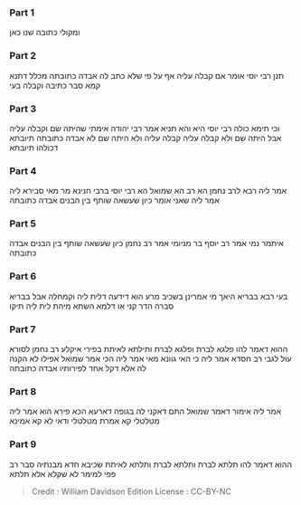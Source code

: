 
### Part 1
ומקולי כתובה שנו כאן

### Part 2
תנן רבי יוסי אומר אם קבלה עליה אף על פי שלא כתב לה אבדה כתובתה מכלל דתנא קמא סבר כתיבה וקבלה בעי

### Part 3
וכי תימא כולה רבי יוסי היא והא תניא אמר רבי יהודה אימתי שהיתה שם וקבלה עליה אבל היתה שם ולא קבלה עליה קבלה עליה ולא היתה שם לא אבדה כתובתה תיובתא דכולהו תיובתא

### Part 4
אמר ליה רבא לרב נחמן הא רב הא שמואל הא רבי יוסי ברבי חנינא מר מאי סבירא ליה אמר ליה שאני אומר כיון שעשאה שותף בין הבנים אבדה כתובתה

### Part 5
איתמר נמי אמר רב יוסף בר מניומי אמר רב נחמן כיון שעשאה שותף בין הבנים אבדה כתובתה

### Part 6
בעי רבא בבריא היאך מי אמרינן בשכיב מרע הוא דידעה דלית ליה וקמחלה אבל בבריא סברה הדר קני או דלמא השתא מיהת לית ליה תיקו

### Part 7
ההוא דאמר להו פלגא לברת ופלגא לברת ותילתא לאיתת בפירי איקלע רב נחמן לסורא עול לגבי רב חסדא אמר ליה כי האי גוונא מאי אמר ליה הכי אמר שמואל אפילו לא הקנה לה אלא דקל אחד לפירותיו אבדה כתובתה

### Part 8
אמר ליה אימור דאמר שמואל התם דאקני לה בגופה דארעא הכא פירא הוא אמר ליה מטלטלי קא אמרת מטלטלי ודאי לא קא אמינא

### Part 9
ההוא דאמר להו תלתא לברת ותלתא לברת ותלתא לאיתת שכיבא חדא מבנתיה סבר רב פפי למימר לא שקלא אלא תלתא

>Credit : William Davidson Edition
>License : CC-BY-NC
